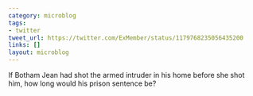 ```yaml
---
category: microblog
tags:
- twitter
tweet_url: https://twitter.com/ExMember/status/1179768235056435200
links: []
layout: microblog
---
```

If Botham Jean had shot the armed intruder in his home before she shot him, how long would his prison sentence be?
